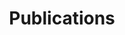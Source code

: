 ---
layout: page
title: Publications
nav: true
nav_order: 3
dropdown: true
children: 
    - title: Journal Publications
      permalink: /publications/
    #- title: divider
    - title: Conference Papers
      permalink: /conference/
    
---